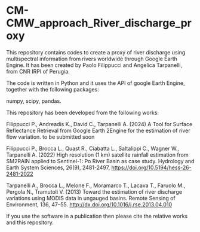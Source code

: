 # CM-CMW_approach_River_discharge_proxy
 
 This repository contains codes to create a proxy of river discharge using multispectral information from rivers worldwide through Google Earth Engine. It has been created by Paolo Filippucci and Angelica Tarpanelli, from CNR IRPI of Perugia. 

 The code is written in Python and it uses the API of google Earth Engine, together with the following packages:

 numpy, scipy, pandas.
 

 This repository has been developed from the following works:

 Filippucci P., Andreadis K., David C., Tarpanelli A. (2024) A Tool for Surface Reflectance Retrieval from Google Earth 2Engine for the estimation of river flow variation. to be submitted soon 

 Filippucci P., Brocca L., Quast R., Ciabatta L., Saltalippi C., Wagner W., Tarpanelli A. (2022) High resolution (1 km) satellite rainfall estimation from SM2RAIN applied to Sentinel-1: Po River Basin as case study. Hydrology and Earth System Sciences, 26(9), 2481-2497, https://doi.org/10.5194/hess-26-2481-2022

 Tarpanelli A., Brocca L., Melone F., Moramarco T., Lacava T., Faruolo M., Pergola N., Tramutoli V. (2013) Toward the estimation of river discharge variations using MODIS data in ungauged basins. Remote Sensing of Environment, 136, 47–55. http://dx.doi.org/10.1016/j.rse.2013.04.010

 If you use the software in a publication then please cite the relative works and this repository.




